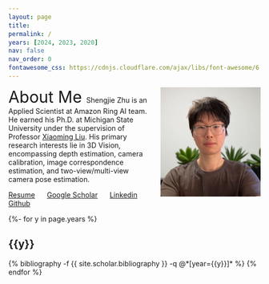 ```yaml
---
layout: page
title:
permalink: /
years: [2024, 2023, 2020]
nav: false
nav_order: 0
fontawesome_css: https://cdnjs.cloudflare.com/ajax/libs/font-awesome/6.0.0/css/all.min.css
---
```


<div style="float: right; margin-left: 20px; text-align: center;">
  <img src="/assets/img/shngjz_selfie.jpg" alt="Shengjie Zhu" style="max-width: 200px; margin-bottom: 10px;">
</div>

<font size="6.5"> About Me </font>
Shengjie Zhu is an Applied Scientist at Amazon Ring AI team.
He earned his Ph.D. at Michigan State University under the supervision of Professor [Xiaoming Liu](http://www.cse.msu.edu/~liuxm/index2.html). 
His primary research interests lie in 3D Vision, encompassing depth estimation, camera calibration, image correspondence estimation, and two-view/multi-view camera pose estimation.

<span style="margin-right: 20px">[<i class="fas fa-file-pdf"></i> Resume](https://shngjz.github.io/assets/pdf/Shengjie_Zhu_Resume.pdf)</span>
<span style="margin-right: 20px">[<i class="fas fa-graduation-cap"></i> Google Scholar](https://scholar.google.com/citations?user=4hHEXZkAAAAJ&hl=en)</span>
<span style="margin-right: 20px">[<i class="fab fa-linkedin"></i> Linkedin](https://www.linkedin.com/in/shengjie-zhu-b71945159/)</span>
<span style="margin-right: 20px">[<i class="fab fa-github"></i> Github](https://github.com/ShngJZ)</span>

<div class="publications">
{%- for y in page.years %}
  <h2 class="year">{{y}}</h2>
  {% bibliography -f {{ site.scholar.bibliography }} -q @*[year={{y}}]* %}
{% endfor %}
</div>
